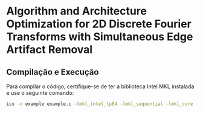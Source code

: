 # Algorithm and Architecture Optimization for 2D Discrete Fourier Transforms with Simultaneous Edge Artifact Removal

## Compilação e Execução

Para compilar o código, certifique-se de ter a biblioteca Intel MKL instalada e use o seguinte comando:

```bash
icx -o example example.c -lmkl_intel_lp64 -lmkl_sequential -lmkl_core -lpthread -lm -ldl